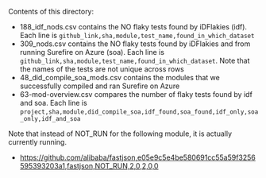 Contents of this directory:
- 188_idf_nods.csv contains the NO flaky tests found by iDFlakies (idf). Each line is `github_link,sha,module,test_name,found_in_which_dataset`
- 309_nods.csv contains the NO flaky tests found by iDFlakies and from running Surefire on Azure (soa). Each line is `github_link,sha,module,test_name,found_in_which_dataset`. Note that the names of the tests are not unique across rows
- 48_did_compile_soa_mods.csv contains the modules that we successfully compiled and ran Surefire on Azure
- 63-mod-overview.csv compares the number of flaky tests found by idf and soa. Each line is `project,sha,module,did_compile_soa,idf_found,soa_found,idf_only,soa_only,idf_and_soa`

Note that instead of NOT_RUN for the following module, it is actually currently running.
- https://github.com/alibaba/fastjson,e05e9c5e4be580691cc55a59f3256595393203a1,fastjson,NOT_RUN,2,0,2,0,0
